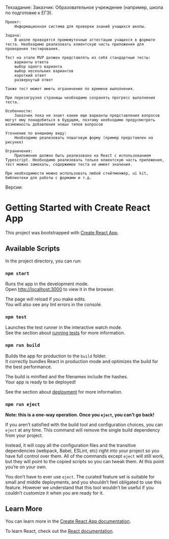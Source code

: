 Техзадание:
    Заказчик:
        Образовательное учреждение (например, школа по подготовке к ЕГЭ).

    Проект:
        Информационная система для проверки знаний учащихся школы.

    Задача:
        В школе проводятся промежуточные аттестации учащихся в формате теста. Необходимо реализовать клиентскую часть приложения для проведения тестирования.

    Тест на этапе MVP должен представлять из себя стандартные тесты:
        варианты ответа
        выбор одного варианта
        выбор нескольких вариантов
        короткий ответ
        развернутый ответ

    Также тест может иметь ограничение по времени выполнения.

    При перезагрузке страницы необходимо сохранять прогресс выполнения теста.

    Особенности:
        Заказчик пока не знает какие еще варианты представления вопросов могут ему понадобиться в будущем, поэтому необходимо предусмотреть возможность добавления новых типов вопросов

    Уточнение по внешнему виду:
        Необходимо реализовать пошаговую форму (пример представлен на рисунке)

    Ограничения:
        Приложение должно быть реализовано на React с использованием Typescript. Необходимо реализовать только клиентскую часть приложения, тест можно замокать, содержимое теста не имеет значения.

    При необходимости можно использовать любой стейтменжер, ui kit, библиотеки для работы с формами и т.д.

Версии:

##
# Getting Started with Create React App

This project was bootstrapped with [Create React App](https://github.com/facebook/create-react-app).

## Available Scripts

In the project directory, you can run:

### `npm start`

Runs the app in the development mode.\
Open [http://localhost:3000](http://localhost:3000) to view it in the browser.

The page will reload if you make edits.\
You will also see any lint errors in the console.

### `npm test`

Launches the test runner in the interactive watch mode.\
See the section about [running tests](https://facebook.github.io/create-react-app/docs/running-tests) for more information.

### `npm run build`

Builds the app for production to the `build` folder.\
It correctly bundles React in production mode and optimizes the build for the best performance.

The build is minified and the filenames include the hashes.\
Your app is ready to be deployed!

See the section about [deployment](https://facebook.github.io/create-react-app/docs/deployment) for more information.

### `npm run eject`

**Note: this is a one-way operation. Once you `eject`, you can’t go back!**

If you aren’t satisfied with the build tool and configuration choices, you can `eject` at any time. This command will remove the single build dependency from your project.

Instead, it will copy all the configuration files and the transitive dependencies (webpack, Babel, ESLint, etc) right into your project so you have full control over them. All of the commands except `eject` will still work, but they will point to the copied scripts so you can tweak them. At this point you’re on your own.

You don’t have to ever use `eject`. The curated feature set is suitable for small and middle deployments, and you shouldn’t feel obligated to use this feature. However we understand that this tool wouldn’t be useful if you couldn’t customize it when you are ready for it.

## Learn More

You can learn more in the [Create React App documentation](https://facebook.github.io/create-react-app/docs/getting-started).

To learn React, check out the [React documentation](https://reactjs.org/).